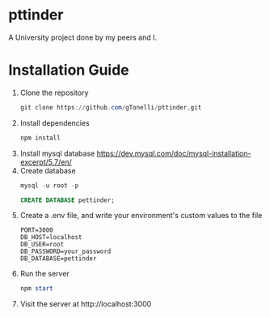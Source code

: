 # pttinder
A University project done by my peers and I.

# Installation Guide

1. Clone the repository
    ```powershell
    git clone https://github.com/gTonelli/pttinder,git
    ```
2. Install dependencies
    ```powershell
    npm install
    ```
3. Install mysql database
   https://dev.mysql.com/doc/mysql-installation-excerpt/5.7/en/
4. Create database
    ```powershell
    mysql -u root -p
    ```
    ```sql
    CREATE DATABASE pettinder;
    ```
5. Create a .env file, and write your environment's custom values to the file
    ```env
    PORT=3000
    DB_HOST=localhost
    DB_USER=root
    DB_PASSWORD=your_password
    DB_DATABASE=pettinder
    ```
6. Run the server
    ```powershell
    npm start
    ```
7. Visit the server at http://localhost:3000